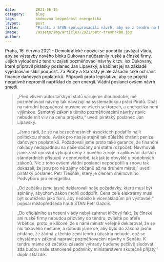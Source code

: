 ```yaml
---
date:         2021-06-16
category:     blog
tags:         sněmovna bezpečnost energetika
layout:       post
title:        "Piráti a STAN spoluprosadili návrh, aby se z tendru na Dukovany vyřadilo Rusko a Čína. Chtějí chránit i peněženky občanů a bránit zdražení energií"
image:        /assets/img/articles/2021/petr-tresnak00.jpg
author:       
---
```




Praha, 16. června 2021 - Demokratické opozici se podařilo zavázat vládu, aby se výstavby nového bloku Dukovan neúčastnily ruské a čínské firmy. Jejich vyloučení z tendru zajistí pozměňovací návrhy k tzv. lex Dukovany, které připravil pirátský poslanec Jan Lipavský, a kabinet jej na základě vyjednávání slíbil podpořit.  Za Piráty a Starosty je ale zásadní také ochránit finance daňových poplatníků. Připravili proto legislativu, aby se projekt negativně nepromítl například do cen energií. Vládní poslanci ovšem návrh smetli.

> „Před vlivem autoritářským států varujeme dlouhodobě, mé pozměňovací návrhy tak navazují na systematickou práci Pirátů. Dbát na národní bezpečnost musíme ve všech sektorech, a energetika není výjimkou. Samotný zákon s těmito pozměňovacími návrhy navíc nebude mít vliv na cenu projektu,“ uvedl pirátský poslanec Jan Lipavský.

> „Jsme rádi, že se na bezpečnostních aspektech podařilo najít politickou shodu. Avšak pro nás je stejně tak důležité chránit peníze daňových poplatníků. Požadovali jsme proto také garance, že finanční náklady nedopadnou na naše občany ani státní rozpočet. Navrhovali jsme zastropování výkupní ceny z nového zdroje a aplikování dalších standardních přístupů v cenotvorbě, tak jak je obvyklé u podobných zákonů. Nic z toho ovšem vládní poslanci nepodpořili a znovu tak dokázali, že jsou pro ně zájmy občanů až na druhém místě,“ uvedl pirátský poslanec Petr Třešňák, který je členem sněmovního Podvýboru pro energetiku.

> „Od začátku jsme jasně deklarovali naše požadavky, které musí být splněny, abychom zákon mohli podpořit. Cena celé elektrárny musí být soutěžena jako fixní, aby nedošlo k  vícenákladům při výstavbě,“ popsal místopředseda hnutí STAN Petr Gazdík.

> „Do oficiálního usnesení vlády nebyl zahrnut klíčový fakt, že čínské ani ruské firmy nebudou přizvány do tendru, zvláště po aféře Vrbětice, proto je klíčové, že s námi ministr veřejně deklaroval, že se nic takového nestane, a dohodli jsme se, aby bylo do zákona jasně přidáno, že žádná z těchto zemí tendru účastna nebude, což se chystáme v zákoně napravit pozměňovacími návrhy v Senátu. K tendru máme od začátku zásadní výhrady budeme pečlivě sledovat, zda budou naše stanovené podmínky ministerstvem skutečně přijaty,” doplnil Gazdík.
